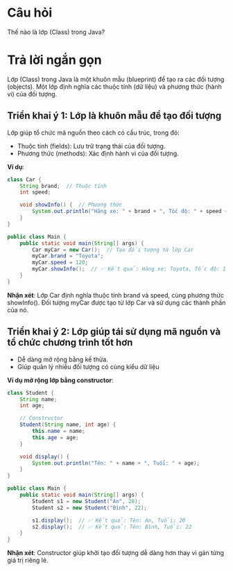 # Câu hỏi
Thế nào là lớp (Class) trong Java?

# Trả lời ngắn gọn  
Lớp (Class) trong Java là một khuôn mẫu (blueprint) để tạo ra các đối tượng (objects). Một lớp định nghĩa các thuộc tính (dữ liệu) và phương thức (hành vi) của đối tượng.

## Triển khai ý 1: Lớp là khuôn mẫu để tạo đối tượng
Lớp giúp tổ chức mã nguồn theo cách có cấu trúc, trong đó:
*	Thuộc tính (fields): Lưu trữ trạng thái của đối tượng.
*	Phương thức (methods): Xác định hành vi của đối tượng.

 **Ví dụ**:
```java
class Car {
    String brand;  // Thuộc tính
    int speed;

    void showInfo() {  // Phương thức
        System.out.println("Hãng xe: " + brand + ", Tốc độ: " + speed + " km/h");
    }
}

public class Main {
    public static void main(String[] args) {
        Car myCar = new Car();  // Tạo đối tượng từ lớp Car
        myCar.brand = "Toyota";
        myCar.speed = 120;
        myCar.showInfo();  // ✅ Kết quả: Hãng xe: Toyota, Tốc độ: 120 km/h
    }
}

```
**Nhận xét**: Lớp Car định nghĩa thuộc tính brand và speed, cùng phương thức showInfo(). Đối tượng myCar được tạo từ lớp Car và sử dụng các thành phần của nó.

## Triển khai ý 2: Lớp giúp tái sử dụng mã nguồn và tổ chức chương trình tốt hơn
*	Dễ dàng mở rộng bằng kế thừa.
*	Giúp quản lý nhiều đối tượng có cùng kiểu dữ liệu

**Ví dụ mở rộng lớp bằng constructor**:
```java
class Student {
    String name;
    int age;

    // Constructor
    Student(String name, int age) {
        this.name = name;
        this.age = age;
    }

    void display() {
        System.out.println("Tên: " + name + ", Tuổi: " + age);
    }
}

public class Main {
    public static void main(String[] args) {
        Student s1 = new Student("An", 20);
        Student s2 = new Student("Bình", 22);

        s1.display();  // ✅ Kết quả: Tên: An, Tuổi: 20
        s2.display();  // ✅ Kết quả: Tên: Bình, Tuổi: 22
    }
}

```
**Nhận xét**: Constructor giúp khởi tạo đối tượng dễ dàng hơn thay vì gán từng giá trị riêng lẻ.




